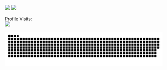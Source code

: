 <div>
<img height = "150em" src = "https://github-readme-stats.vercel.app/api?username=brunolimadevelopment&show_icons=true&theme=dracula&include_all_commits=true&count_private=true" />
<img height = "150em" src = "https://github-readme-stats.vercel.app/api/top-langs/?username=brunolimadevelopment&layout=compact&langs_count=16&theme=dracula" />
<div>
<br/>
Profile Visits:<br/>
   
<img src="https://profile-counter.glitch.me/brunolimadevelopment/count.svg" />  

![Snake animation](https://github.com/brunolimadevelopment/brunolimadevelopment/blob/output/github-contribution-grid-snake.svg)
